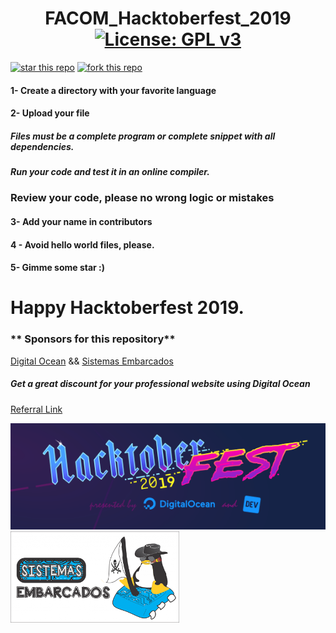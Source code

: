 # <center>FACOM_Hacktoberfest_2019  [![License: GPL v3](https://img.shields.io/badge/License-GPLv3-blue.svg)](https://www.gnu.org/licenses/gpl-3.0)</center>

[![star this repo](http://githubbadges.com/star.svg?user=adalbertobrant&repo=FACOM_Hacktoberfest_2019&style=default)](https://github.com/adalbertobrant/FACOM_Hacktoberfest_2019)
[![fork this repo](http://githubbadges.com/fork.svg?user=adalbertobrant&repo=FACOM_Hacktoberfest_2019&style=default)](https://github.com/adalbertobrant/FACOM_Hacktoberfest_2019/fork)


<h4> 1- Create a directory with your favorite language</h4>

 <h4>2- Upload your file </h4>
 <p><h5> Files must be a complete program or complete snippet with all dependencies.</h5></p>
 <p><h5> Run your code and test it in an online compiler.</h5></p>
 <p><h3> Review your code, please no wrong logic or mistakes</h3></p>
 <h4>3- Add your name in contributors</h4>
 <h4>4 - Avoid hello world files, please.</h4>
 <h4>5- Gimme some star :) </h4>

# Happy Hacktoberfest 2019.


<h3>** Sponsors for this repository**</h3>

[Digital Ocean](https://hacktoberfest.digitalocean.com/) && [Sistemas Embarcados](https://www.sistemasembarcados.org)

<h5> Get a great discount for your professional website using Digital Ocean </h5>

[Referral Link](https://m.do.co/c/27808e1e344c)

![Image Hacktoberfest](digitalOceanHacktoberfest2019.png) ![image Sistemas Embarcados](seEmbarcados.png)


